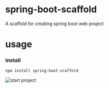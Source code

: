 # spring-boot-scaffold
A scaffold for creating spring boot web project 


# usage 

### install
```
npm install spring-boot-scaffold

```

![start project](http://ol7zjjc80.bkt.clouddn.com/%E5%B1%8F%E5%B9%95%E5%BF%AB%E7%85%A7%202017-10-22%20%E4%B8%8B%E5%8D%881.31.05.png)
